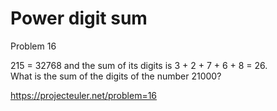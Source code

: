 # Power digit sum

Problem 16   

215 = 32768 and the sum of its digits is 3 + 2 + 7 + 6 + 8 = 26.  
What is the sum of the digits of the number 21000?  


https://projecteuler.net/problem=16
